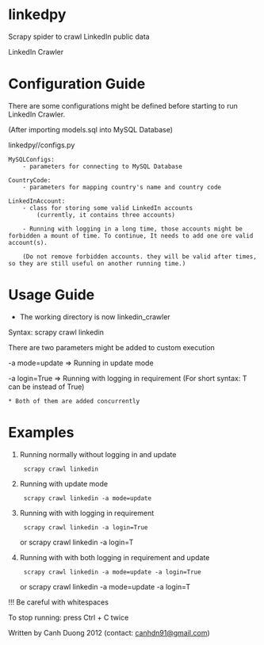 linkedpy
========

Scrapy spider to crawl LinkedIn public data

LinkedIn Crawler

Configuration Guide
===================
There are some configurations might be defined before starting to run LinkedIn Crawler.

(After importing models.sql into MySQL Database)

linkedpy//configs.py

    MySQLConfigs:
        - parameters for connecting to MySQL Database

    CountryCode:
        - parameters for mapping country's name and country code

    LinkedInAccount:
        - class for storing some valid LinkedIn accounts
            (currently, it contains three accounts)

        - Running with logging in a long time, those accounts might be forbidden a mount of time. To continue, It needs to add one ore valid account(s).

        (Do not remove forbidden accounts. they will be valid after times, so they are still useful on another running time.)


Usage Guide
=============

* The working directory is now linkedin_crawler

Syntax: scrapy crawl linkedin

There are two parameters might be added to custom execution

 -a mode=update => Running in update mode

 -a login=True  => Running with logging in requirement
    (For short syntax: T can be instead of True)

    * Both of them are added concurrently


Examples
=============

1. Running normally without logging in and update

        scrapy crawl linkedin

2. Running with update mode

        scrapy crawl linkedin -a mode=update

3. Running with with logging in requirement

        scrapy crawl linkedin -a login=True
    or
        scrapy crawl linkedin -a login=T

4. Running with with both logging in requirement and update

        scrapy crawl linkedin -a mode=update -a login=True
    or
        scrapy crawl linkedin -a mode=update -a login=T

!!! Be careful with whitespaces

To stop running: press Ctrl + C twice

Written by Canh Duong 2012 (contact: canhdn91@gmail.com)

